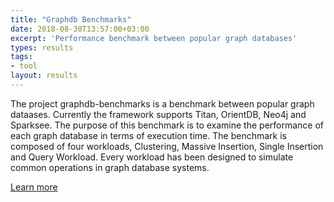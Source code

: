 ```yaml
---
title: "Graphdb Benchmarks"
date: 2018-08-30T13:57:00+03:00
excerpt: 'Performance benchmark between popular graph databases'
types: results
tags:
- tool
layout: results
---
```

The project graphdb-benchmarks is a benchmark between popular graph dataases. Currently the framework supports Titan, OrientDB, Neo4j and Sparksee. The purpose of this benchmark is to examine the performance of each graph database in terms of execution time. The benchmark is composed of four workloads, Clustering, Massive Insertion, Single Insertion and Query Workload. Every workload has been designed to simulate common operations in graph database systems.

[Learn more](https://github.com/socialsensor/graphdb-benchmarks)